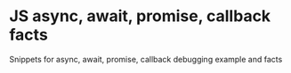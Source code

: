 # JS async, await, promise, callback facts
Snippets for async, await, promise, callback debugging example and facts
